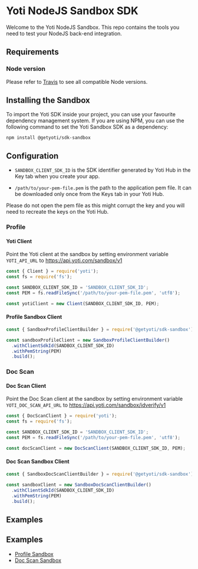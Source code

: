 # Yoti NodeJS Sandbox SDK

Welcome to the Yoti NodeJS Sandbox. This repo contains the tools you need to test your NodeJS back-end integration.

## Requirements

### Node version
Please refer to [Travis](https://travis-ci.com/getyoti/yoti-node-sdk-sandbox) to see all compatible Node versions.

## Installing the Sandbox

To import the Yoti SDK inside your project, you can use your favourite dependency management system.
If you are using NPM, you can use the following command to set the Yoti Sandbox SDK as a dependency:

```shell
npm install @getyoti/sdk-sandbox
```

## Configuration

* `SANDBOX_CLIENT_SDK_ID` is the SDK identifier generated by Yoti Hub in the Key tab when you create your app.

* `/path/to/your-pem-file.pem` is the path to the application pem file. It can be downloaded only once from the Keys tab in your Yoti Hub.

Please do not open the pem file as this might corrupt the key and you will need to recreate the keys on the Yoti Hub.

### Profile

#### Yoti Client

Point the Yoti client at the sandbox by setting environment variable `YOTI_API_URL` to https://api.yoti.com/sandbox/v1

```javascript
const { Client } = require('yoti');
const fs = require('fs');

const SANDBOX_CLIENT_SDK_ID = 'SANDBOX_CLIENT_SDK_ID';
const PEM = fs.readFileSync('/path/to/your-pem-file.pem', 'utf8');

const yotiClient = new Client(SANDBOX_CLIENT_SDK_ID, PEM);
```

#### Profile Sandbox Client

```javascript
const { SandboxProfileClientBuilder } = require('@getyoti/sdk-sandbox');

const sandboxProfileClient = new SandboxProfileClientBuilder()
  .withClientSdkId(SANDBOX_CLIENT_SDK_ID)
  .withPemString(PEM)
  .build();
```

### Doc Scan

#### Doc Scan Client

Point the Doc Scan client at the sandbox by setting environment variable `YOTI_DOC_SCAN_API_URL` to https://api.yoti.com/sandbox/idverify/v1

```javascript
const { DocScanClient } = require('yoti');
const fs = require('fs');

const SANDBOX_CLIENT_SDK_ID = 'SANDBOX_CLIENT_SDK_ID';
const PEM = fs.readFileSync('/path/to/your-pem-file.pem', 'utf8');

const docScanClient = new DocScanClient(SANDBOX_CLIENT_SDK_ID, PEM);
```

#### Doc Scan Sandbox Client

```javascript
const { SandboxDocScanClientBuilder } = require('@getyoti/sdk-sandbox');

const sandboxClient = new SandboxDocScanClientBuilder()
  .withClientSdkId(SANDBOX_CLIENT_SDK_ID)
  .withPemString(PEM)
  .build();
```

## Examples

## Examples

- [Profile Sandbox](examples/profile)
- [Doc Scan Sandbox](examples/doc_scan)
